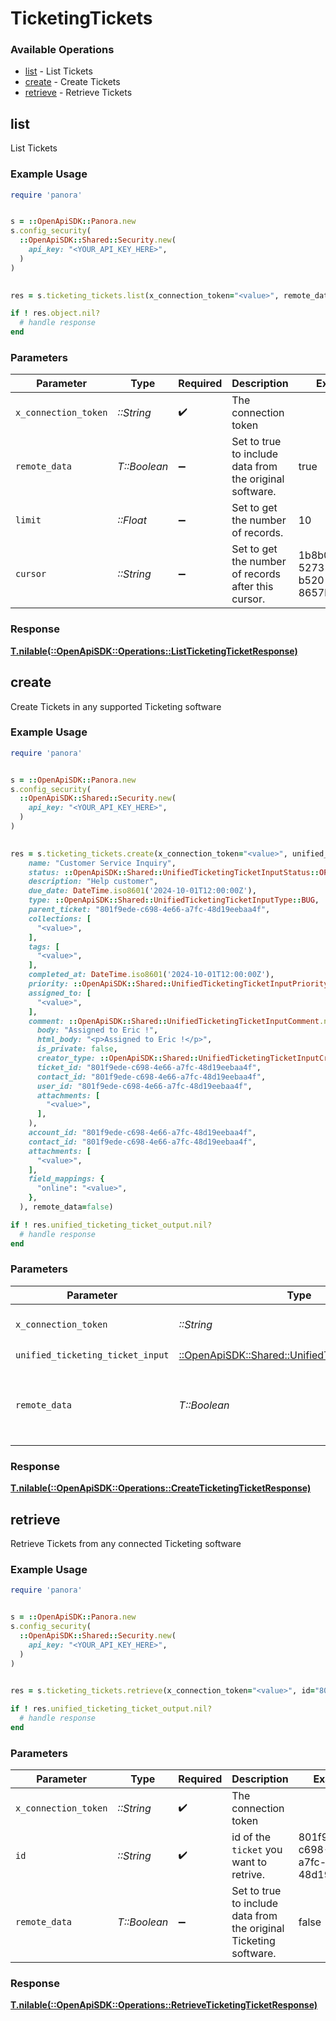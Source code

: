 # TicketingTickets


### Available Operations

* [list](#list) - List  Tickets
* [create](#create) - Create Tickets
* [retrieve](#retrieve) - Retrieve Tickets

## list

List  Tickets

### Example Usage

```ruby
require 'panora'


s = ::OpenApiSDK::Panora.new
s.config_security(
  ::OpenApiSDK::Shared::Security.new(
    api_key: "<YOUR_API_KEY_HERE>",
  )
)

    
res = s.ticketing_tickets.list(x_connection_token="<value>", remote_data=true, limit=10.0, cursor="1b8b05bb-5273-4012-b520-8657b0b90874")

if ! res.object.nil?
  # handle response
end

```

### Parameters

| Parameter                                               | Type                                                    | Required                                                | Description                                             | Example                                                 |
| ------------------------------------------------------- | ------------------------------------------------------- | ------------------------------------------------------- | ------------------------------------------------------- | ------------------------------------------------------- |
| `x_connection_token`                                    | *::String*                                              | :heavy_check_mark:                                      | The connection token                                    |                                                         |
| `remote_data`                                           | *T::Boolean*                                            | :heavy_minus_sign:                                      | Set to true to include data from the original software. | true                                                    |
| `limit`                                                 | *::Float*                                               | :heavy_minus_sign:                                      | Set to get the number of records.                       | 10                                                      |
| `cursor`                                                | *::String*                                              | :heavy_minus_sign:                                      | Set to get the number of records after this cursor.     | 1b8b05bb-5273-4012-b520-8657b0b90874                    |


### Response

**[T.nilable(::OpenApiSDK::Operations::ListTicketingTicketResponse)](../../models/operations/listticketingticketresponse.md)**


## create

Create Tickets in any supported Ticketing software

### Example Usage

```ruby
require 'panora'


s = ::OpenApiSDK::Panora.new
s.config_security(
  ::OpenApiSDK::Shared::Security.new(
    api_key: "<YOUR_API_KEY_HERE>",
  )
)

    
res = s.ticketing_tickets.create(x_connection_token="<value>", unified_ticketing_ticket_input=::OpenApiSDK::Shared::UnifiedTicketingTicketInput.new(
    name: "Customer Service Inquiry",
    status: ::OpenApiSDK::Shared::UnifiedTicketingTicketInputStatus::OPEN,
    description: "Help customer",
    due_date: DateTime.iso8601('2024-10-01T12:00:00Z'),
    type: ::OpenApiSDK::Shared::UnifiedTicketingTicketInputType::BUG,
    parent_ticket: "801f9ede-c698-4e66-a7fc-48d19eebaa4f",
    collections: [
      "<value>",
    ],
    tags: [
      "<value>",
    ],
    completed_at: DateTime.iso8601('2024-10-01T12:00:00Z'),
    priority: ::OpenApiSDK::Shared::UnifiedTicketingTicketInputPriority::HIGH,
    assigned_to: [
      "<value>",
    ],
    comment: ::OpenApiSDK::Shared::UnifiedTicketingTicketInputComment.new(
      body: "Assigned to Eric !",
      html_body: "<p>Assigned to Eric !</p>",
      is_private: false,
      creator_type: ::OpenApiSDK::Shared::UnifiedTicketingTicketInputCreatorType::USER,
      ticket_id: "801f9ede-c698-4e66-a7fc-48d19eebaa4f",
      contact_id: "801f9ede-c698-4e66-a7fc-48d19eebaa4f",
      user_id: "801f9ede-c698-4e66-a7fc-48d19eebaa4f",
      attachments: [
        "<value>",
      ],
    ),
    account_id: "801f9ede-c698-4e66-a7fc-48d19eebaa4f",
    contact_id: "801f9ede-c698-4e66-a7fc-48d19eebaa4f",
    attachments: [
      "<value>",
    ],
    field_mappings: {
      "online": "<value>",
    },
  ), remote_data=false)

if ! res.unified_ticketing_ticket_output.nil?
  # handle response
end

```

### Parameters

| Parameter                                                                                               | Type                                                                                                    | Required                                                                                                | Description                                                                                             | Example                                                                                                 |
| ------------------------------------------------------------------------------------------------------- | ------------------------------------------------------------------------------------------------------- | ------------------------------------------------------------------------------------------------------- | ------------------------------------------------------------------------------------------------------- | ------------------------------------------------------------------------------------------------------- |
| `x_connection_token`                                                                                    | *::String*                                                                                              | :heavy_check_mark:                                                                                      | The connection token                                                                                    |                                                                                                         |
| `unified_ticketing_ticket_input`                                                                        | [::OpenApiSDK::Shared::UnifiedTicketingTicketInput](../../models/shared/unifiedticketingticketinput.md) | :heavy_check_mark:                                                                                      | N/A                                                                                                     |                                                                                                         |
| `remote_data`                                                                                           | *T::Boolean*                                                                                            | :heavy_minus_sign:                                                                                      | Set to true to include data from the original Ticketing software.                                       | false                                                                                                   |


### Response

**[T.nilable(::OpenApiSDK::Operations::CreateTicketingTicketResponse)](../../models/operations/createticketingticketresponse.md)**


## retrieve

Retrieve Tickets from any connected Ticketing software

### Example Usage

```ruby
require 'panora'


s = ::OpenApiSDK::Panora.new
s.config_security(
  ::OpenApiSDK::Shared::Security.new(
    api_key: "<YOUR_API_KEY_HERE>",
  )
)

    
res = s.ticketing_tickets.retrieve(x_connection_token="<value>", id="801f9ede-c698-4e66-a7fc-48d19eebaa4f", remote_data=false)

if ! res.unified_ticketing_ticket_output.nil?
  # handle response
end

```

### Parameters

| Parameter                                                         | Type                                                              | Required                                                          | Description                                                       | Example                                                           |
| ----------------------------------------------------------------- | ----------------------------------------------------------------- | ----------------------------------------------------------------- | ----------------------------------------------------------------- | ----------------------------------------------------------------- |
| `x_connection_token`                                              | *::String*                                                        | :heavy_check_mark:                                                | The connection token                                              |                                                                   |
| `id`                                                              | *::String*                                                        | :heavy_check_mark:                                                | id of the `ticket` you want to retrive.                           | 801f9ede-c698-4e66-a7fc-48d19eebaa4f                              |
| `remote_data`                                                     | *T::Boolean*                                                      | :heavy_minus_sign:                                                | Set to true to include data from the original Ticketing software. | false                                                             |


### Response

**[T.nilable(::OpenApiSDK::Operations::RetrieveTicketingTicketResponse)](../../models/operations/retrieveticketingticketresponse.md)**

